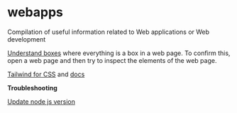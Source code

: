# webapps
Compilation of useful information related to Web applications or Web development


[Understand boxes](https://every-layout.dev/rudiments/boxes/) where everything is a box in a web page. To confirm this, open a web page and then try to inspect the elements of the web page.   

[Tailwind for CSS](https://play.tailwindcss.com/) and [docs](https://tailwindcss.com/docs/)   



**Troubleshooting**

[Update node js version](https://phoenixnap.com/kb/update-node-js-version)  

